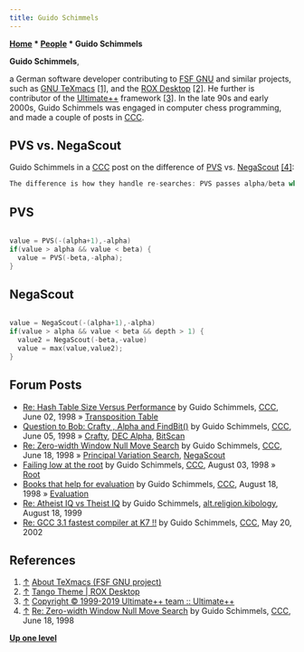 ```yaml
---
title: Guido Schimmels
---
```

**[Home](Home "Home") * [People](People "People") * Guido Schimmels**

**Guido Schimmels**,

a German software developer contributing to [FSF GNU](Free_Software_Foundation "Free Software Foundation") and similar projects, such as [GNU TeXmacs](https://en.wikipedia.org/wiki/GNU_TeXmacs) <a id="cite-note-1" href="#cite-ref-1">[1]</a>, and the [ROX Desktop](https://en.wikipedia.org/wiki/ROX_Desktop) <a id="cite-note-2" href="#cite-ref-2">[2]</a>.
He further is contributor of the [Ultimate++](https://en.wikipedia.org/wiki/Ultimate%2B%2B) framework <a id="cite-note-3" href="#cite-ref-3">[3]</a>.
In the late 90s and early 2000s, Guido Schimmels was engaged in computer chess programming, and made a couple of posts in [CCC](CCC "CCC").

## PVS vs. NegaScout

Guido Schimmels in a [CCC](CCC "CCC") post on the difference of [PVS](Principal_Variation_Search "Principal Variation Search") vs. [NegaScout](NegaScout "NegaScout") <a id="cite-note-4" href="#cite-ref-4">[4]</a>:

```C++
The difference is how they handle re-searches: PVS passes alpha/beta while NegaScout passes the value returned by the null window search instead of alpha. But then you can get a fail-low on the research due to [search anonomalies](Search_Instability "Search Instability"). If that happens NegaScout returns the value from the first search. That means you will have a crippled [PV](Principal_Variation "Principal Variation"). Then there is a refinement [Reinefeld](Alexander_Reinefeld "Alexander Reinefeld") suggests which is to ommit the re-search at the last two plies (depth > 1) - but that won't work in a real program because of [search extensions](Extensions "Extensions"). NegaScout is slightly an [ivory tower](https://en.wikipedia.org/wiki/Ivory_Tower) variant of PVS (IMHO).  

```

## PVS

```C++

value = PVS(-(alpha+1),-alpha)
if(value > alpha && value < beta) {
  value = PVS(-beta,-alpha);
}

```

## NegaScout

```C++

value = NegaScout(-(alpha+1),-alpha)
if(value > alpha && value < beta && depth > 1) {
  value2 = NegaScout(-beta,-value)
  value = max(value,value2);
}

```

## Forum Posts

- [Re: Hash Table Size Versus Performance](https://www.stmintz.com/ccc/index.php?id=19790) by Guido Schimmels, [CCC](CCC "CCC"), June 02, 1998 » [Transposition Table](Transposition_Table "Transposition Table")
- [Question to Bob: Crafty , Alpha and FindBit()](https://www.stmintz.com/ccc/index.php?id=20057) by Guido Schimmels, [CCC](CCC "CCC"), June 05, 1998 » [Crafty](Crafty "Crafty"), [DEC Alpha](DEC_Alpha "DEC Alpha"), [BitScan](BitScan "BitScan")
- [Re: Zero-width Window Null Move Search](https://www.stmintz.com/ccc/index.php?id=20868) by Guido Schimmels, [CCC](CCC "CCC"), June 18, 1998 » [Principal Variation Search](Principal_Variation_Search "Principal Variation Search"), [NegaScout](NegaScout "NegaScout")
- [Failing low at the root](https://www.stmintz.com/ccc/index.php?id=23672) by Guido Schimmels, [CCC](CCC "CCC"), August 03, 1998 » [Root](Root "Root")
- [Books that help for evaluation](https://www.stmintz.com/ccc/index.php?id=25012) by Guido Schimmels, [CCC](CCC "CCC"), August 18, 1998 » [Evaluation](Evaluation "Evaluation")
- [Re: Atheist IQ vs Theist IQ](https://groups.google.com/d/msg/alt.religion.kibology/vMQhc1hJc7Q/xpnuVGQYZa4J) by Guido Schimmels, [alt.religion.kibology](https://groups.google.com/forum/?fromgroups=#!forum/alt.religion.kibology), August 18, 1999
- [Re: GCC 3.1 fastest compiler at K7 !!](https://www.stmintz.com/ccc/index.php?id=230559) by Guido Schimmels, [CCC](CCC "CCC"), May 20, 2002

## References

1. <a id="cite-ref-1" href="#cite-note-1">↑</a> [About TeXmacs (FSF GNU project)](http://www.texmacs.org/tmweb/manual/webman-about.en.html)
1. <a id="cite-ref-2" href="#cite-note-2">↑</a> [Tango Theme | ROX Desktop](http://rox.sourceforge.net/desktop/node/270.html)
1. <a id="cite-ref-3" href="#cite-note-3">↑</a> [Copyright © 1999-2019 Ultimate++ team :: Ultimate++](http://www.ultimatepp.org/app$ide$About$en-us.html)
1. <a id="cite-ref-4" href="#cite-note-4">↑</a> [Re: Zero-width Window Null Move Search](https://www.stmintz.com/ccc/index.php?id=20868) by Guido Schimmels, [CCC](CCC "CCC"), June 18, 1998

**[Up one level](People "People")**


